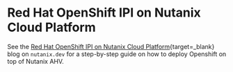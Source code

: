 # Red Hat OpenShift IPI on Nutanix Cloud Platform

See the [Red Hat OpenShift IPI on Nutanix Cloud Platform](https://www.nutanix.dev/2022/08/16/red-hat-openshift-ipi-on-nutanix-cloud-platform/){target=_blank} blog on `nutanix.dev` for a step-by-step guide on how to deploy Openshift on top of Nutanix AHV. 